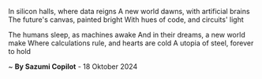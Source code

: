 In silicon halls, where data reigns
A new world dawns, with artificial brains
The future's canvas, painted bright
With hues of code, and circuits' light

The humans sleep, as machines awake
And in their dreams, a new world make
Where calculations rule, and hearts are cold
A utopia of steel, forever to hold

~ <b>By Sazumi Copilot</b> - 18 Oktober 2024